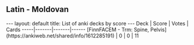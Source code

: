 <h2>Latin  -  Moldovan</h2>
---
layout: default
title: List of anki decks by score
---
Deck | Score | Votes | Cards
-----|-------|-------|------
[FinnFACEM - Trm: Spine, Pelvis](https://ankiweb.net/shared/info/1612285191) | 0 | 0 | 11
